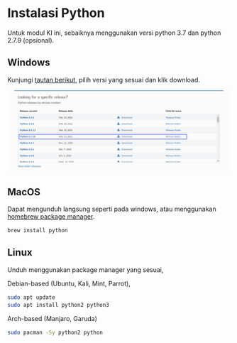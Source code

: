 # Instalasi Python

Untuk modul KI ini, sebaiknya menggunakan versi python 3.7 dan python 2.7.9 (opsional).

## Windows

Kunjungi [tautan berikut](https://www.python.org/downloads/), pilih versi yang sesuai dan klik download.

![win-install](images/01_001.png)

## MacOS

Dapat mengunduh langsung seperti pada windows, atau menggunakan [homebrew package manager](https://brew.sh/).
```bash
brew install python
```

## Linux

Unduh menggunakan package manager yang sesuai,

Debian-based (Ubuntu, Kali, Mint, Parrot),
```bash
sudo apt update
sudo apt install python2 python3
```

Arch-based (Manjaro, Garuda)
```bash
sudo pacman -Sy python2 python
```